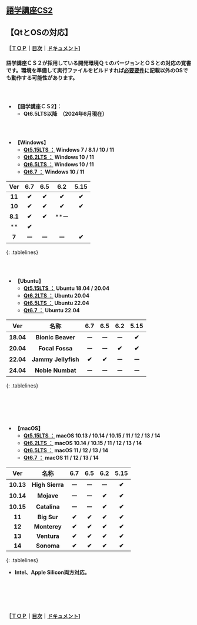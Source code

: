 ## [語学講座CS2](https://csreviser.github.io/CaptureStream2/)  
## 【QtとOSの対応】     
#### ［[ＴＯＰ](./)**｜**[目次](./#目次)**｜**[ドキュメント](./#ドキュメント-1)]
#### 語学講座ＣＳ２が採用している開発環境ＱｔのバージョンとＯＳとの対応の覚書です。環境を準備して実行ファイルをビルドすれば[必要要件](./requirements)に記載以外のOSでも動作する可能性があります。
####                  　　　　　　　　


* **【語学講座ＣＳ2】：**     
    * **Qt6.5LTS以降　（2024年6月現在）**
####                  　　　　　　　　


* **【Windows】**
    * **[Qt5.15LTS ：](https://doc.qt.io/qt-5/windows.html) Windows 7 / 8.1 / 10 / 11** 
    * **[Qt6.2LTS ：](https://doc.qt.io/qt-6.2/windows.html) Windows 10 / 11**
    * **[Qt6.5LTS ：](https://doc.qt.io/qt-6.5/windows.html) Windows 10 / 11**
    * **[Qt6.7 ：](https://doc.qt.io/qt-6/windows.html) Windows 10 / 11**

<style>
.tablelines table, .tablelines td, .tablelines th {
        border: 1px solid black;
        }
</style>

|Ver|6.7|6.5|6.2|5.15|
|:-------------:|:-------------:|:-------------:|:-------------:|:-------------:|
| **11**|**✔︎**|**✔︎**|**✔︎**|**✔︎**|
| **10**|**✔︎**|**✔︎**|**✔︎**|**✔︎**|
| **8.1**|**✔︎**|**✔︎**|**ー
**|**✔︎**|
| **7**|**ー**|**ー**|**ー**|**✔︎**|
{: .tablelines}



####                  　　　　　　　　

* **【Ubuntu】**
    * **[Qt5.15LTS ：](https://doc.qt.io/qt-5/linux.html) Ubuntu 18.04 / 20.04**
    * **[Qt6.2LTS ：](https://doc.qt.io/qt-6.2/linux.html) Ubuntu 20.04**
    * **[Qt6.5LTS ：](https://doc.qt.io/qt-6.5/linux.html) Ubuntu 22.04**
    * **[Qt6.7 ：](https://doc.qt.io/qt-6/linux.html) Ubuntu 22.04**

<style>
.tablelines table, .tablelines td, .tablelines th {
        border: 1px solid black;
        }
</style>

|Ver|名称|6.7|6.5|6.2|5.15|
|:-------------:|:-------------:|:-------------:|:-------------:|:-------------:|:-------------:|
| **18.04**|**Bionic Beaver**|**ー**|**ー**|**ー**|**✔︎**|
| **20.04**|**Focal Fossa**|**ー**|**ー**|**✔︎**|**✔︎**|
| **22.04**|**Jammy Jellyfish**|**✔︎**|**✔︎**|**ー**|**ー**|
| **24.04**|**Noble Numbat**|**ー**|**ー**|**ー**|**ー**|
{: .tablelines}


####                  　　　　　　　　
####                  　　　　　　　　

        
* **【macOS】**
    * **[Qt5.15LTS ：](https://doc.qt.io/qt-5/macos.html) macOS 10.13 / 10.14 / 10.15 / 11 / 12 / 13 / 14**
    * **[Qt6.2LTS ：](https://doc.qt.io/qt-6.2/macos.html) macOS 10.14 / 10.15 / 11 / 12 / 13 / 14**
    * **[Qt6.5LTS ：](https://doc.qt.io/qt-6.5/macos.html) macOS 11 / 12 / 13 / 14**
    * **[Qt6.7 ：](https://doc.qt.io/qt-6/macos.html) macOS 11 / 12 / 13 / 14**

<style>
.tablelines table, .tablelines td, .tablelines th {
        border: 1px solid black;
        }
</style>

|Ver|名称|6.7|6.5|6.2|5.15|
|:-------------:|:-------------:|:-------------:|:-------------:|:-------------:|:-------------:|
| **10.13**|**High Sierra**|**ー**|**ー**|**ー**|**✔︎**|
| **10.14**|**Mojave**|**ー**|**ー**|**✔︎**|**✔︎**|
| **10.15**|**Catalina**|**ー**|**ー**|**✔︎**|**✔︎**|
| **11**|**Big Sur**|**✔︎**|**✔︎**|**✔︎**|**✔︎**|
| **12**|**Monterey**|**✔︎**|**✔︎**|**✔︎**|**✔︎**|
| **13**|**Ventura**|**✔︎**|**✔︎**|**✔︎**|**✔︎**|
| **14**|**Sonoma**|**✔︎**|**✔︎**|**✔︎**|**✔︎**|
{: .tablelines}

* **Intel、Apple Silicon両方対応。**

####                  　　　　　　　　
####                  　　　　　　　　







#### ［[ＴＯＰ](./)**｜**[目次](./#目次)**｜**[ドキュメント](./#ドキュメント-1)]
